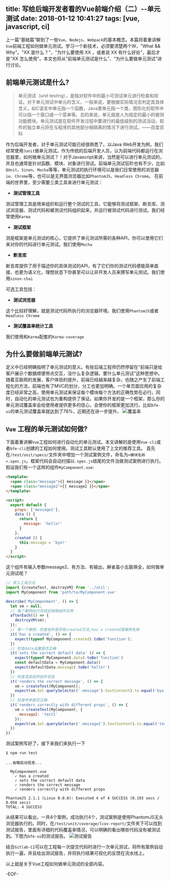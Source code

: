 title: 写给后端开发者看的Vue前端介绍（二）--单元测试
date: 2018-01-12 10:41:27
tags: [vue, javascript, ci]
---

上一篇“基础篇”聊到了一些`Vue`、`Nodejs`、`Webpack`的基本概念。本篇将着重讲解 `Vue`前端工程如何做单元测试。学习一个新技术，必须要清楚两个W，"What && Why"。"XX 是什么？"，"为什么要使用 XX ，或者说 XX 有什么好处"，最后才是"XX 怎么使用"。本文也将从“前端单元测试是什么”、“为什么要做单元测试”进行讨论。

## 前端单元测试是什么?
> 单元测试（unit testing），是指对软件中的最小可测试单元进行检查和验证。对于单元测试中单元的含义，一般来说，要根据实际情况去判定其具体含义，如C语言中单元指一个函数，Java里单元指一个类，图形化的软件中可以指一个窗口或一个菜单等。总的来说，单元就是人为规定的最小的被测功能模块。单元测试是在软件开发过程中要进行的最低级别的测试活动，软件的独立单元将在与程序的其他部分相隔离的情况下进行测试。——百度百科

<!--more-->

作为后端开发者，对于单元测试可能已经很熟悉了。以Java Web开发为例，我们经常使用`Junit`做单元测试。作为传统的后端开发人员，认为前端代码都运行在浏览器里，如何做单元测试？！对于Javascript来讲，当然是可以进行单元测试的，并且也通常是针对函数、模块、对象进行测试。前端单元测试狂阶也有不少，比如`QUnit`、`Sinon`、`Mocha`等等，单元测试的执行环境可以是我们日常使用的浏览器`ie`、`Chrome`等，也可以是无界面浏览器比如`PhantomJS`、`Headless Chrome`。
在前端的世界里，至少需要三类工具来进行单元测试：
* **测试管理工具**

测试管理工具是用来组织和运行整个测试的工具，它能够将测试框架、断言库、测试浏览器、测试代码和被测试代码组织起来，并运行被测试代码进行测试。我们经常使用`Karma`

* **测试框架**

测是框架是单元测试的核心，它提供了单元测试所需的各种API，你可以使用它们来对你的代码进行单元测试。我们使用`Mocha`

* **断言库**

断言库提供了用于描述你的具体测试的API，有了它们你的测试代码便能简单直接，也更为语义化，理想状态下你甚至可以让非开发人员来撰写单元测试。我们使用`sinon-chai`

可选工具包括：

* **测试浏览器**

这个比较好理解，就是测试代码所执行的浏览器环境。我们使用`PhantomJS`或者`Headless Chrome`

* **测试覆盖率统计工具**

我们使用和`Karma`配套的`Karma-coverage`

## 为什么要做前端单元测试?
定义中已经明确指明了单元测试的意义。有些后端工程师仍然停留在“前端只是给客户展示个数据顺便带点交互，没什么复杂逻辑，要什么单元测试”这种思想中。随着互联网的发展，客户体验的提升，前端已经越来越复杂，也随之产生了前端工程化的方法，前端也有了MVC的划分，分工也更加明确。一个单页面应用的复杂度已经非常之高，使用单元测试来保证每个模块每个方法的正确性势在必行。同时，自动化的单元测试也为重构提供了保证。如果你开发的是一个框架，那么你的单元测试覆盖率会给使用者提供更多的信心，会使你的框架更加流行。比如`bfe-ui`的单元测试覆盖率就达到了78%，近期还在进一步提升。
![覆盖率](/resources/vue-tutorial-for-ci/bfe-ui-coverage.png)
## `Vue` 工程的单元测试如何做?
下面着重讲解`Vue`工程如何进行自动化的单元测试。本文讲解的是使用`Vue-cli`或者`bfe-cli`创建的工程如何使用。测试工具默认使用了上文的推荐工具。
首先在`/test/unit/specs/`文件夹中增加一个测试案例文件，命名为`<模块名称>.spec.js`。框架代码会自动扫描以`.spec.js`结尾的文件当做测试案例进行执行。
假设我们有一个这样的组件`MyComponent.vue`:
```html
<template>
  <span class="message">{{ message }}</span>
  <span class="message2">{{ message2 }}</span>
</template>

<script>
  export default {
    props: ['message2'],
    data () {
      return {
        message: 'hello!'
      }
    },
    created () {
      this.message = 'bye!'
    }
  }
</script>
```
这个组件有输入参数message2、有方法、有输出，麻雀虽小五脏俱全，如何做单元测试呢？
```js
// 导入工具方法
import {createTest, destroyVM} from '../util';
import MyComponent from 'path/to/MyComponent.vue'

describe('MyComponment', () => {
  let vm = null;
  // 每个案例执行完成后销毁组件实例
  afterEach(() => {
    destroyVM(vm);
  });
  // 第一个案例，检查组件是否有created方法,has a created是案例名称
  it('has a created', () => {
    expect(typeof MyComponent.created).toBe('function');
  })
  // 检查data设置是否正确
  it('sets the correct default data' () => {
    expect(typeof MyComponent.data).toBe('function')
    const defaultData = MyComponent.data()
    expect(defaultData.message).toBe('hello!')
  })
  // 检查渲染后的组件状态
  it('renders the correct message', () => {
    vm = createTest(MyComponent);
    expect(vm.$el.querySelector('.message').textContent).to.equal('bye!')
  })
  // 检查传参是否正确
  it('renders correctly with different props', () => {
    vm = createTest(MyComponent, {
      message2: 'test1'
    });
    expect(vm.$el.querySelector('.message2').textContent).to.equal('test1')
  })
})
```

测试案例写好了，接下来我们来执行一下
```
$ npm run test

...省略启动信息...

  MyComponment.vue
    ✓ has a created
    ✓ sets the correct default data
    ✓ renders the correct message
    ✓ renders correctly with different props

PhantomJS 2.1.1 (Linux 0.0.0): Executed 4 of 4 SUCCESS (0.193 secs / 0.058 secs)
TOTAL: 4 SUCCESS
```
从结果可以看出，一共4个案例，成功执行4个，测试案例是使用PhantomJS无头浏览器执行的。同时，在`/test/unit/coverage/lcov-report/`文件夹下可以找到测试报告，里面有详细的代码覆盖率情况，可以明确的看出哪些代码没有被测试到。下图为`bfe-ui`的测试报告。
![测试报告](/resources/vue-tutorial-for-ci/bfe-ui-report.png)

结合`Gitlab-CI`可以在工程每一次提交代码时进行一次单元测试，将所有案例自动执行一遍，并且给出测试报告，并将执行结果可视化的反馈在流水线上。

以上就是关于Vue工程如何做单元测试的全部内容。

-EOF-

<!-- indicate-the-source -->